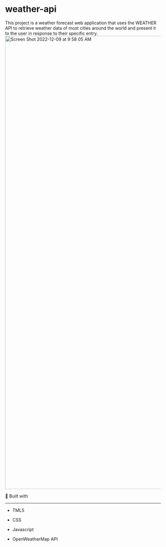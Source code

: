 # weather-api

This project is a weather forecast web application that uses the WEATHER API to retrieve weather data of most cities around the world and present it to the user in response to their specific entry.
<img width="1466" alt="Screen Shot 2022-12-09 at 9 58 05 AM" src="https://user-images.githubusercontent.com/106827018/206764109-614ca0f3-be79-4ea3-91a4-f32d721887bf.png">

🔧 Built with
***

* TML5

* CSS

* Javascript

* OpenWeatherMap API
